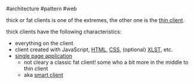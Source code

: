 #architecture #pattern #web

thick or fat clients is one of the extremes, the other one is the [thin client](/architecture/patterns/clients/thin%20client.md).

thick clients have the following characteristics:
- everything on the client
- client created with JavaScript, [HTML](/HTML), [CSS](/CSS), (optional) [XLST](/XLST), etc.
- [single page application](/architecture/patterns/web/single%20page%20application.md) 
	- not cleary a classic fat client! some who a bit more in the middle to thin client
	- aka [smart client](/architecture/patterns/clients/smart%20client.md)